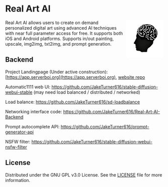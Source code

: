 # Real Art AI

<img align="right" width="120" height="120" src="https://github.com/JakeTurner616/Real-Art-AI/blob/main/assets/icons/brain.png?raw=true">

Real Art AI allows users to create on demand personalized digital art using advanced AI techniques with near full parameter access for free. It supports both iOS and Android platforms. Supports in/out painting, upscale, img2img, txt2img, and prompt generation.


## Backend

Project Landingpage (Under active construction): [https://app.serverboi.org](https://app.serverboi.org), [website repo](https://github.com/JakeTurner616/Real-Art-AI-website)

Automatic1111 web UI: https://github.com/JakeTurner616/stable-diffusion-webui-stable (may need load balanced / distributed / networked)

Load balance: https://github.com/JakeTurner616/sd-loadbalance

Networking interface code: https://github.com/JakeTurner616/Real-Art-AI-Backend

Prompt autocomplete API: https://github.com/JakeTurner616/prompt-generator-api

NSFW filter: https://github.com/JakeTurner616/stable-diffusion-webui-nsfw-filter


## License
Distributed under the GNU GPL v3.0 License. See the [LICENSE](https://github.com/JakeTurner616/Real-Art-AI/blob/main/LICENSE) file for more information.

